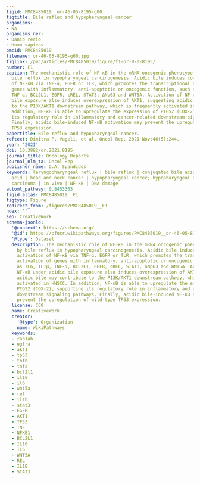 ```yaml
---
figid: PMC8485019__or-46-05-8195-g00
figtitle: Bile reflux and hypopharyngeal cancer
organisms:
- NA
organisms_ner:
- Danio rerio
- Homo sapiens
pmcid: PMC8485019
filename: or-46-05-8195-g00.jpg
figlink: /pmc/articles/PMC8485019/figure/f1-or-0-0-8195/
number: F1
caption: The mechanistic role of NF-κB in the mRNA oncogenic phenotype induced by
  bile reflux in hypopharyngeal carcinogenesis. Acidic bile induces constitutive activation
  of NF-κB via TNF-α, EGFR or TLR, which promotes the transcriptional activation of
  genes with inflammatory, anti-apoptotic or oncogenic function, such as IL6, IL1β,
  TNF-α, BCL2L1, EGFR, cREL, STAT3, ΔNp63 and WNT5A. Activation of NF-κB under acidic
  bile exposure also induces overexpression of AKT1, suggesting acidic bile may contribute
  to the PI3K/AKT1 downstream pathway, which is frequently activated in HNSCC. In
  addition, NF-κB is able to upregulate the expression of PTGS2 (COX-2), supporting
  its regulatory role in inflammatory and cancer-related downstream signaling pathways.
  Finally, acidic bile-induced NF-κB activation may prevent the upregulation of wild-type
  TP53 expression.
papertitle: Bile reflux and hypopharyngeal cancer.
reftext: Dimitra P. Vageli, et al. Oncol Rep. 2021 Nov;46(5):244.
year: '2021'
doi: 10.3892/or.2021.8195
journal_title: Oncology Reports
journal_nlm_ta: Oncol Rep
publisher_name: D.A. Spandidos
keywords: laryngopharyngeal reflux | bile reflux | conjugated bile acids | deoxycholic
  acid | head and neck cancer | hypopharyngeal cancer; hypopharyngeal squamous cell
  carcinoma | in vivo | NF-κB | DNA damage
automl_pathway: 0.8453363
figid_alias: PMC8485019__F1
figtype: Figure
redirect_from: /figures/PMC8485019__F1
ndex: ''
seo: CreativeWork
schema-jsonld:
  '@context': https://schema.org/
  '@id': https://pfocr.wikipathways.org/figures/PMC8485019__or-46-05-8195-g00.html
  '@type': Dataset
  description: The mechanistic role of NF-κB in the mRNA oncogenic phenotype induced
    by bile reflux in hypopharyngeal carcinogenesis. Acidic bile induces constitutive
    activation of NF-κB via TNF-α, EGFR or TLR, which promotes the transcriptional
    activation of genes with inflammatory, anti-apoptotic or oncogenic function, such
    as IL6, IL1β, TNF-α, BCL2L1, EGFR, cREL, STAT3, ΔNp63 and WNT5A. Activation of
    NF-κB under acidic bile exposure also induces overexpression of AKT1, suggesting
    acidic bile may contribute to the PI3K/AKT1 downstream pathway, which is frequently
    activated in HNSCC. In addition, NF-κB is able to upregulate the expression of
    PTGS2 (COX-2), supporting its regulatory role in inflammatory and cancer-related
    downstream signaling pathways. Finally, acidic bile-induced NF-κB activation may
    prevent the upregulation of wild-type TP53 expression.
  license: CC0
  name: CreativeWork
  creator:
    '@type': Organization
    name: WikiPathways
  keywords:
  - rab1ab
  - egfra
  - akt1
  - tp53
  - tnfb
  - tnfa
  - bcl2l1
  - il10
  - il6
  - wnt5a
  - rel
  - il1b
  - stat3
  - EGFR
  - AKT1
  - TP53
  - TNF
  - NFKB1
  - BCL2L1
  - IL10
  - IL6
  - WNT5A
  - REL
  - IL1B
  - STAT3
---
```

